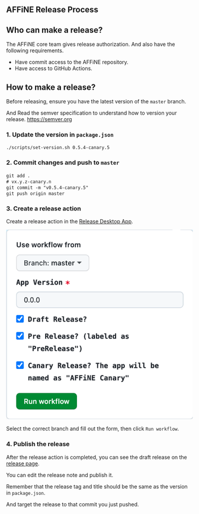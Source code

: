 ## AFFiNE Release Process

## Who can make a release?

The AFFiNE core team gives release authorization. And also have the following requirements.

- Have commit access to the AFFiNE repository.
- Have access to GitHub Actions.

## How to make a release?

Before releasing, ensure you have the latest version of the `master` branch.

And Read the semver specification to understand how to version your release. https://semver.org

### 1. Update the version in `package.json`

```shell
./scripts/set-version.sh 0.5.4-canary.5
```

### 2. Commit changes and push to `master`

```shel
git add .
# vx.y.z-canary.n
git commit -m "v0.5.4-canary.5"
git push origin master
```

### 3. Create a release action

Create a release action in the [Release Desktop App](https://github.com/toeverything/AFFiNE/actions/workflows/release-desktop-app.yml).

![img.png](assets/release-action.png)

Select the correct branch and fill out the form, then click `Run workflow`.

### 4. Publish the release

After the release action is completed, you can see the draft release on the [release page](https://github.com/toeverything/AFFiNE/releases).

You can edit the release note and publish it.

Remember that the release tag and title should be the same as the version in `package.json`.

And target the release to that commit you just pushed.
